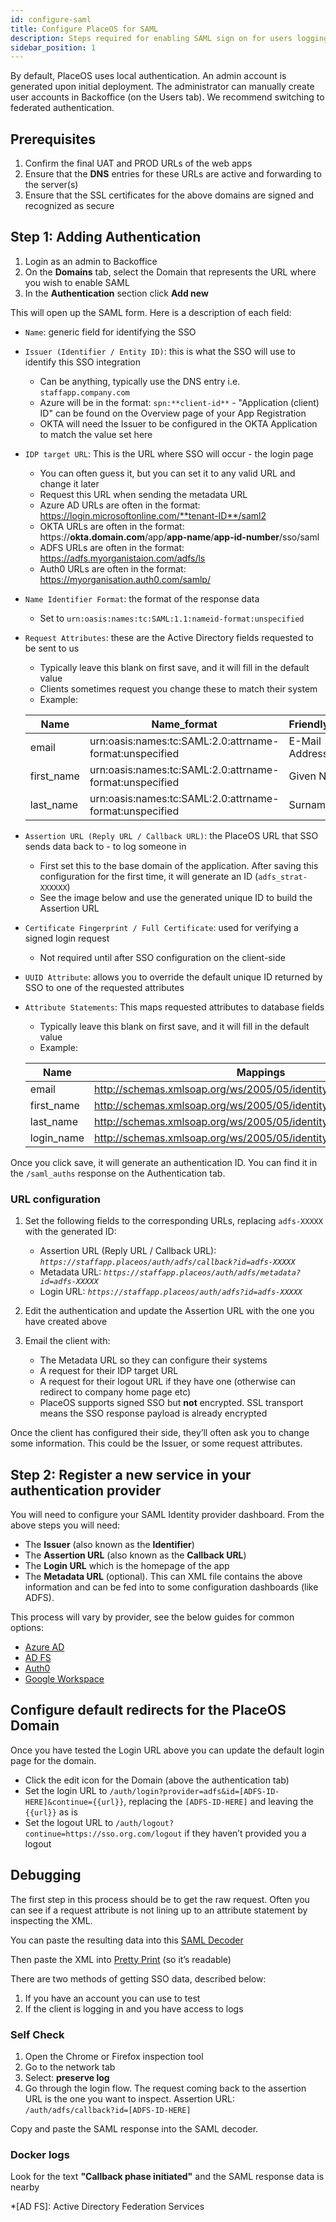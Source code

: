 ```yaml
---
id: configure-saml
title: Configure PlaceOS for SAML
description: Steps required for enabling SAML sign on for users logging in to PlaceOS web apps
sidebar_position: 1
---
```


By default, PlaceOS uses local authentication.
An admin account is generated upon initial deployment.
The administrator can manually create user accounts in Backoffice (on the Users tab).
We recommend switching to federated authentication.


## Prerequisites
1. Confirm the final UAT and PROD URLs of the web apps
2. Ensure that the **DNS** entries for these URLs are active and forwarding to the server(s)
3. Ensure that the SSL certificates for the above domains are signed and recognized as secure


## Step 1: Adding Authentication

1. Login as an admin to Backoffice
2. On the **Domains** tab, select the Domain that represents the URL where you wish to enable SAML
3. In the **Authentication** section click **Add new**

This will open up the SAML form.
Here is a description of each field:

- `Name`: generic field for identifying the SSO
- `Issuer (Identifier / Entity ID)`: this is what the SSO will use to identify this SSO integration
    -  Can be anything, typically use the DNS entry i.e. `staffapp.company.com`
    -  Azure will be in the format: `spn:**client-id**`
      - "Application (client) ID" can be found on the Overview page of your App Registration
    -  OKTA will need the Issuer to be configured in the OKTA Application to match the value set here
- `IDP target URL`: This is the URL where SSO will occur - the login page
    -  You can often guess it, but you can set it to any valid URL and change it later
    -  Request this URL when sending the metadata URL
    -  Azure AD URLs are often in the format: https://login.microsoftonline.com/**tenant-ID**/saml2
    -  OKTA URLs are often in the format: https://**okta.domain.com**/app/**app-name**/**app-id-number**/sso/saml
    -  ADFS URLs are often in the format: https://adfs.myorganistaion.com/adfs/ls
    -  Auth0 URLs are often in the format: https://myorganisation.auth0.com/samlp/
- `Name Identifier Format`: the format of the response data
    -  Set to `urn:oasis:names:tc:SAML:1.1:nameid-format:unspecified`
- `Request Attributes`: these are the Active Directory fields requested to be sent to us
    -  Typically leave this blank on first save, and it will fill in the default value
    -  Clients sometimes request you change these to match their system
    -  Example:

  | Name | Name_format | Friendly_name |
  | --- | --- | --- |
  | email | urn:oasis:names:tc:SAML:2.0:attrname-format:unspecified | E-Mail Address |
  | first_name | urn:oasis:names:tc:SAML:2.0:attrname-format:unspecified | Given Name |
  | last_name | urn:oasis:names:tc:SAML:2.0:attrname-format:unspecified | Surname |

- `Assertion URL (Reply URL / Callback URL)`: the PlaceOS URL that SSO sends data back to - to log someone in
    -  First set this to the base domain of the application.
    After saving this configuration for the first time, it will generate an ID (`adfs_strat-XXXXXX`)
    -  See the image below and use the generated unique ID to build the Assertion URL
- `Certificate Fingerprint / Full Certificate`: used for verifying a signed login request
    -   Not required until after SSO configuration on the client-side
- `UUID Attribute`: allows you to override the default unique ID returned by SSO to one of the requested attributes
- `Attribute Statements`: This maps requested attributes to database fields
    -  Typically leave this blank on first save, and it will fill in the default value
    -  Example:

  | Name | Mappings |
  | --- | --- |
  | email | http://schemas.xmlsoap.org/ws/2005/05/identity/claims/emailaddress |
  | first_name | http://schemas.xmlsoap.org/ws/2005/05/identity/claims/givenname |
  | last_name | http://schemas.xmlsoap.org/ws/2005/05/identity/claims/surname |
  | login_name | http://schemas.xmlsoap.org/ws/2005/05/identity/claims/emailaddress |

Once you click save, it will generate an authentication ID.
You can find it in the `/saml_auths` response on the Authentication tab.

<!-- ![Image alt-text](image1.png "image_tooltip") -->


### URL configuration

1. Set the following fields to the corresponding URLs, replacing `adfs-XXXXX` with the generated ID:

    - Assertion URL (Reply URL / Callback URL): <i>`https://staffapp.placeos/auth/adfs/callback?id=adfs-XXXXX`</i>
    - Metadata URL: <i>`https://staffapp.placeos/auth/adfs/metadata?id=adfs-XXXXX`</i>
    - Login URL: <i>`https://staffapp.placeos/auth/adfs?id=adfs-XXXXX`</i>

2. Edit the authentication and update the Assertion URL with the one you have created above  
3. Email the client with:  
    - The Metadata URL so they can configure their systems
    - A request for their IDP target URL
    - A request for their logout URL if they have one (otherwise can redirect to company home page etc)
    - PlaceOS supports signed SSO but **not** encrypted.
    SSL transport means the SSO response payload is already encrypted

Once the client has configured their side, they’ll often ask you to change some information.
This could be the Issuer, or some request attributes.


## Step 2: Register a new service in your authentication provider

You will need to configure your SAML Identity provider dashboard.
From the above steps you will need:
- The **Issuer** (also known as the **Identifier**)
- The **Assertion URL** (also known as the **Callback URL**)
- The **Login URL** which is the homepage of the app
- The **Metadata URL** (optional).
This can XML file contains the above information and can be fed into to some configuration dashboards (like ADFS).


This process will vary by provider, see the below guides for common options:

- [Azure AD](saml2-azure.md)
- [AD FS](saml2-adfs.md)
- [Auth0](saml2-auth0.md)
- [Google Workspace](saml2-google)

## Configure default redirects for the PlaceOS Domain
<!-- All images from here down need new screenshots -->
Once you have tested the Login URL above you can update the default login page for the domain.

- Click the edit icon for the Domain (above the authentication tab)
- Set the login URL to `/auth/login?provider=adfs&id=[ADFS-ID-HERE]&continue={{url}}`, replacing the `[ADFS-ID-HERE]` and leaving the `{{url}}` as is
- Set the logout URL to `/auth/logout?continue=https://sso.org.com/logout` if they haven’t provided you a logout


<!-- ![Image alt-text](images/image2.png "image_tooltip") -->
<!-- May require more of the words from old Engine configiure-saml.md depending on Backoffice screenshot detail & content -->

## Debugging

The first step in this process should be to get the raw request.
Often you can see if a request attribute is not lining up to an attribute statement by inspecting the XML.

You can paste the resulting data into this [SAML Decoder](https://www.samltool.com/decode.php)

Then paste the XML into [Pretty Print](https://www.samltool.com/prettyprint.php) (so it’s readable)

There are two methods of getting SSO data, described below:

1. If you have an account you can use to test  
2. If the client is logging in and you have access to logs


### Self Check

1. Open the Chrome or Firefox inspection tool
2. Go to the network tab
3. Select: **preserve log**
4. Go through the login flow.
The request coming back to the assertion URL is the one you want to inspect.
Assertion URL: `/auth/adfs/callback?id=[ADFS-ID-HERE]`


<!-- ![Image alt-text](images/image3.png "image_tooltip") -->


Copy and paste the SAML response into the SAML decoder.


### Docker logs

Look for the text **"Callback phase initiated"** and the SAML response data is nearby


<!-- ## Example -->

<!-- ![Image alt-text](images/image4.png "image_tooltip") -->

<!-- ![Image alt-text](images/image5.png "image_tooltip") -->


*[AD FS]: Active Directory Federation Services
